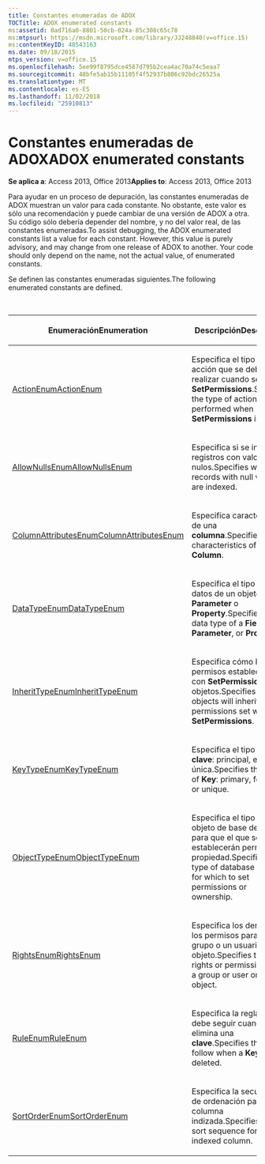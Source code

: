 ```yaml
---
title: Constantes enumeradas de ADOX
TOCTitle: ADOX enumerated constants
ms:assetid: 0ad716a0-8801-50cb-024a-85c308c65c78
ms:mtpsurl: https://msdn.microsoft.com/library/JJ248840(v=office.15)
ms:contentKeyID: 48543163
ms.date: 09/18/2015
mtps_version: v=office.15
ms.openlocfilehash: 5ee99f8795dce4587d795b2cea4ac70a74c5eaa7
ms.sourcegitcommit: 48bfe5ab15b11105f4f52937b886c92bdc26525a
ms.translationtype: MT
ms.contentlocale: es-ES
ms.lasthandoff: 11/02/2018
ms.locfileid: "25910813"
---
```

# <a name="adox-enumerated-constants"></a><span data-ttu-id="ad630-102">Constantes enumeradas de ADOX</span><span class="sxs-lookup"><span data-stu-id="ad630-102">ADOX enumerated constants</span></span>

<span data-ttu-id="ad630-103">**Se aplica a**: Access 2013, Office 2013</span><span class="sxs-lookup"><span data-stu-id="ad630-103">**Applies to**: Access 2013, Office 2013</span></span>

<span data-ttu-id="ad630-p101">Para ayudar en un proceso de depuración, las constantes enumeradas de ADOX muestran un valor para cada constante. No obstante, este valor es sólo una recomendación y puede cambiar de una versión de ADOX a otra. Su código sólo debería depender del nombre, y no del valor real, de las constantes enumeradas.</span><span class="sxs-lookup"><span data-stu-id="ad630-p101">To assist debugging, the ADOX enumerated constants list a value for each constant. However, this value is purely advisory, and may change from one release of ADOX to another. Your code should only depend on the name, not the actual value, of enumerated constants.</span></span>

<span data-ttu-id="ad630-107">Se definen las constantes enumeradas siguientes.</span><span class="sxs-lookup"><span data-stu-id="ad630-107">The following enumerated constants are defined.</span></span>

<br/>

<table>
<colgroup>
<col style="width: 50%" />
<col style="width: 50%" />
</colgroup>
<thead>
<tr class="header">
<th><p><span data-ttu-id="ad630-108">Enumeración</span><span class="sxs-lookup"><span data-stu-id="ad630-108">Enumeration</span></span></p></th>
<th><p><span data-ttu-id="ad630-109">Descripción</span><span class="sxs-lookup"><span data-stu-id="ad630-109">Description</span></span></p></th>
</tr>
</thead>
<tbody>
<tr class="odd">
<td><p><span data-ttu-id="ad630-110"><a href="actionenum.md">ActionEnum</a></span><span class="sxs-lookup"><span data-stu-id="ad630-110"><a href="actionenum.md">ActionEnum</a></span></span></p></td>
<td><p><span data-ttu-id="ad630-111">Especifica el tipo de acción que se debe realizar cuando se llama a <strong>SetPermissions</strong>.</span><span class="sxs-lookup"><span data-stu-id="ad630-111">Specifies the type of action to be performed when <strong>SetPermissions</strong> is called.</span></span></p></td>
</tr>
<tr class="even">
<td><p><span data-ttu-id="ad630-112"><a href="allownullsenum.md">AllowNullsEnum</a></span><span class="sxs-lookup"><span data-stu-id="ad630-112"><a href="allownullsenum.md">AllowNullsEnum</a></span></span></p></td>
<td><p><span data-ttu-id="ad630-113">Especifica si se indizan registros con valores nulos.</span><span class="sxs-lookup"><span data-stu-id="ad630-113">Specifies whether records with null values are indexed.</span></span></p></td>
</tr>
<tr class="odd">
<td><p><span data-ttu-id="ad630-114"><a href="columnattributesenum.md">ColumnAttributesEnum</a></span><span class="sxs-lookup"><span data-stu-id="ad630-114"><a href="columnattributesenum.md">ColumnAttributesEnum</a></span></span></p></td>
<td><p><span data-ttu-id="ad630-115">Especifica características de una <strong>columna</strong>.</span><span class="sxs-lookup"><span data-stu-id="ad630-115">Specifies characteristics of a <strong>Column</strong>.</span></span></p></td>
</tr>
<tr class="even">
<td><p><span data-ttu-id="ad630-116"><a href="datatypeenum.md">DataTypeEnum</a></span><span class="sxs-lookup"><span data-stu-id="ad630-116"><a href="datatypeenum.md">DataTypeEnum</a></span></span></p></td>
<td><p><span data-ttu-id="ad630-117">Especifica el tipo de datos de un objeto <strong>Field</strong>, <strong>Parameter</strong> o <strong>Property</strong>.</span><span class="sxs-lookup"><span data-stu-id="ad630-117">Specifies the data type of a <strong>Field</strong>, <strong>Parameter</strong>, or <strong>Property</strong>.</span></span></p></td>
</tr>
<tr class="odd">
<td><p><span data-ttu-id="ad630-118"><a href="inherittypeenum.md">InheritTypeEnum</a></span><span class="sxs-lookup"><span data-stu-id="ad630-118"><a href="inherittypeenum.md">InheritTypeEnum</a></span></span></p></td>
<td><p><span data-ttu-id="ad630-119">Especifica cómo heredan permisos establecidos con <strong>SetPermissions</strong> los objetos.</span><span class="sxs-lookup"><span data-stu-id="ad630-119">Specifies how objects will inherit permissions set with <strong>SetPermissions</strong>.</span></span></p></td>
</tr>
<tr class="even">
<td><p><span data-ttu-id="ad630-120"><a href="keytypeenum.md">KeyTypeEnum</a></span><span class="sxs-lookup"><span data-stu-id="ad630-120"><a href="keytypeenum.md">KeyTypeEnum</a></span></span></p></td>
<td><p><span data-ttu-id="ad630-121">Especifica el tipo de <strong>clave</strong>: principal, externa o única.</span><span class="sxs-lookup"><span data-stu-id="ad630-121">Specifies the type of <strong>Key</strong>: primary, foreign, or unique.</span></span></p></td>
</tr>
<tr class="odd">
<td><p><span data-ttu-id="ad630-122"><a href="objecttypeenum.md">ObjectTypeEnum</a></span><span class="sxs-lookup"><span data-stu-id="ad630-122"><a href="objecttypeenum.md">ObjectTypeEnum</a></span></span></p></td>
<td><p><span data-ttu-id="ad630-123">Especifica el tipo de objeto de base de datos para que el que se establecerán permisos o propiedad.</span><span class="sxs-lookup"><span data-stu-id="ad630-123">Specifies the type of database object for which to set permissions or ownership.</span></span></p></td>
</tr>
<tr class="even">
<td><p><span data-ttu-id="ad630-124"><a href="rightsenum.md">RightsEnum</a></span><span class="sxs-lookup"><span data-stu-id="ad630-124"><a href="rightsenum.md">RightsEnum</a></span></span></p></td>
<td><p><span data-ttu-id="ad630-125">Especifica los derechos o los permisos para un grupo o un usuario en un objeto.</span><span class="sxs-lookup"><span data-stu-id="ad630-125">Specifies the rights or permissions for a group or user on an object.</span></span></p></td>
</tr>
<tr class="odd">
<td><p><span data-ttu-id="ad630-126"><a href="ruleenum.md">RuleEnum</a></span><span class="sxs-lookup"><span data-stu-id="ad630-126"><a href="ruleenum.md">RuleEnum</a></span></span></p></td>
<td><p><span data-ttu-id="ad630-127">Especifica la regla que se debe seguir cuando se elimina una <strong>clave</strong>.</span><span class="sxs-lookup"><span data-stu-id="ad630-127">Specifies the rule to follow when a <strong>Key</strong> is deleted.</span></span></p></td>
</tr>
<tr class="even">
<td><p><span data-ttu-id="ad630-128"><a href="sortorderenum.md">SortOrderEnum</a></span><span class="sxs-lookup"><span data-stu-id="ad630-128"><a href="sortorderenum.md">SortOrderEnum</a></span></span></p></td>
<td><p><span data-ttu-id="ad630-129">Especifica la secuencia de ordenación para una columna indizada.</span><span class="sxs-lookup"><span data-stu-id="ad630-129">Specifies the sort sequence for an indexed column.</span></span></p></td>
</tr>
</tbody>
</table>

